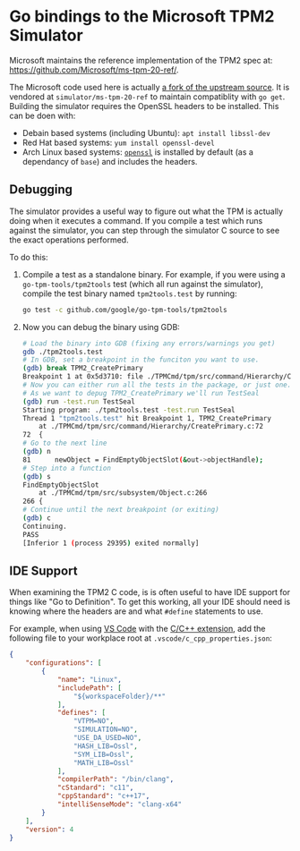 # Go bindings to the Microsoft TPM2 Simulator

Microsoft maintains the reference implementation of the TPM2 spec at:
https://github.com/Microsoft/ms-tpm-20-ref/.

The Microsoft code used here is actually
[a fork of the upstream source](https://github.com/josephlr/ms-tpm-20-ref/tree/google).
It is vendored at `simulator/ms-tpm-20-ref` to maintain compatiblity with
`go get`. Building the simulator requires the OpenSSL headers to be installed.
This can be doen with:
  - Debain based systems (including Ubuntu): `apt install libssl-dev`
  - Red Hat based systems: `yum install openssl-devel`
  - Arch Linux based systems: [`openssl`](https://www.archlinux.org/packages/core/x86_64/openssl/)
    is installed by default (as a dependancy of `base`) and includes the headers.

## Debugging

The simulator provides a useful way to figure out what the TPM is actually doing
when it executes a command. If you compile a test which runs against the
simulator, you can step through the simulator C source to see the exact
operations performed.

To do this:
1. Compile a test as a standalone binary. For example, if you were using a
  `go-tpm-tools/tpm2tools` test (which all run against the simulator), compile
  the test binary named `tpm2tools.test` by running:
    ```bash
    go test -c github.com/google/go-tpm-tools/tpm2tools
    ```
1. Now you can debug the binary using GDB:
    ```bash
    # Load the binary into GDB (fixing any errors/warnings you get)
    gdb ./tpm2tools.test
    # In GDB, set a breakpoint in the funciton you want to use.
    (gdb) break TPM2_CreatePrimary 
    Breakpoint 1 at 0x5d3710: file ./TPMCmd/tpm/src/command/Hierarchy/CreatePrimary.c, line 72.
    # Now you can either run all the tests in the package, or just one.
    # As we want to depug TPM2_CreatePrimary we'll run TestSeal
    (gdb) run -test.run TestSeal
    Starting program: ./tpm2tools.test -test.run TestSeal
    Thread 1 "tpm2tools.test" hit Breakpoint 1, TPM2_CreatePrimary
        at ./TPMCmd/tpm/src/command/Hierarchy/CreatePrimary.c:72
    72	{
    # Go to the next line
    (gdb) n
    81	    newObject = FindEmptyObjectSlot(&out->objectHandle);
    # Step into a function
    (gdb) s
    FindEmptyObjectSlot
        at ./TPMCmd/tpm/src/subsystem/Object.c:266
    266	{
    # Continue until the next breakpoint (or exiting)
    (gdb) c
    Continuing.
    PASS
    [Inferior 1 (process 29395) exited normally]
    ```

## IDE Support

When examining the TPM2 C code, is is often useful to have IDE support for
things like "Go to Definition". To get this working, all your IDE should need
is knowing where the headers are and what `#define` statements to use.

For example, when using [VS Code](https://code.visualstudio.com/) with the
[C/C++ extension](https://marketplace.visualstudio.com/items?itemName=ms-vscode.cpptools),
add the following file to your workplace root at `.vscode/c_cpp_properties.json`:
```json
{
    "configurations": [
        {
            "name": "Linux",
            "includePath": [
                "${workspaceFolder}/**"
            ],
            "defines": [
                "VTPM=NO",
                "SIMULATION=NO",
                "USE_DA_USED=NO",
                "HASH_LIB=Ossl",
                "SYM_LIB=Ossl",
                "MATH_LIB=Ossl"
            ],
            "compilerPath": "/bin/clang",
            "cStandard": "c11",
            "cppStandard": "c++17",
            "intelliSenseMode": "clang-x64"
        }
    ],
    "version": 4
}
```